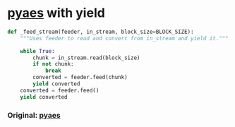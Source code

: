 [pyaes](https://github.com/ricmoo/pyaes) with yield
=====

```python
def _feed_stream(feeder, in_stream, block_size=BLOCK_SIZE):
    """Uses feeder to read and convert from in_stream and yield it."""

    while True:
        chunk = in_stream.read(block_size)
        if not chunk:
            break
        converted = feeder.feed(chunk)
        yield converted
    converted = feeder.feed()
    yield converted
```

### Original: [pyaes](https://github.com/ricmoo/pyaes)
